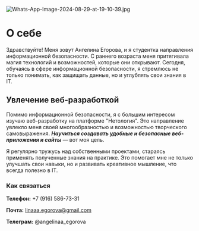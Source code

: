 ![Whats-App-Image-2024-08-29-at-19-10-39.jpg](https://postimg.cc/4n9HmyNd)


# О себе

Здравствуйте! Меня зовут Ангелина Егорова, и я студентка направления информационной безопасности. С раннего возраста меня притягивала магия технологий и возможностей, которые они открывают. Сегодня, обучаясь в сфере информационной безопасности, я стремлюсь не только понимать, как защищать данные, но и углублять свои знания в IT.


## Увлечение веб-разработкой

Помимо информационной безопасности, я с большим интересом изучаю веб-разработку на платформе "Нетология". Это направление увлекло меня своей многообразностью и возможностью творческого самовыражения. **_Научиться создавать удобные и безопасные веб-приложения и сайты_** — вот моя цель.

Я регулярно тружусь над собственными проектами, стараясь применять полученные знания на практике. Это помогает мне не только улучшать свои навыки, но и развивать креативное мышление, что всегда полезно в IT.

### Как связаться

**Телефон:** +7 (916) 586-73-31

**Почта:** linaaa.egorova@gmail.com

**Телеграм:** @angelinaa_egorova